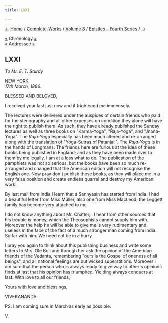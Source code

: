 ```yaml
---
title: LXXI

---
```

<div>

[←](070_blessed_and_beloved.htm) [Home](../../../index.htm) /
[Complete-Works](../../complete_works.htm) / [Volume
8](../volume_8_contents.htm) / [Epistles – Fourth
Series](epistles_fourth_series_contents.htm) / [→](072_sister.htm)

  

[«](../../volume_9/letters_fifth_series/087_friend.htm) Chronology
[»](072_sister.htm)  
[«](070_blessed_and_beloved.htm) Addressee [»](074_sturdy.htm)

## LXXI

*To Mr. E. T. Sturdy*

NEW YORK,  
*17th March, 1896*.

BLESSED AND BELOVED,

I received your last just now and it frightened me immensely.

The lectures were delivered under the auspices of certain friends who
paid for the stenography and all other expenses on condition they alone
will have the right to publish them. As such, they have already
published the Sunday lectures as well as three books on "Karma-Yoga",
"Raja-Yoga", and "Jnana-Yoga". The *Raja-Yoga* especially has been much
altered and re-arranged along with the translation of "Yoga-Sutras of
Patanjali". The *Raja-Yoga* is in the hands of Longmans. The friends
here are furious at the idea of these books being published in England;
and as they have been made over to them by me legally, I am at a loss
what to do. The publication of the pamphlets was not so serious, but the
books have been so much re-arranged and changed that the American
edition will not recognise the English one. Now pray don't publish these
books, as they will place me in a very false position and create endless
quarrel and destroy my American work.

By last mail from India I learn that a Sannyasin has started from India.
I had a beautiful letter from Miss Müller, also one from Miss MacLeod;
the Leggett family has become very attached to me.

I do not know anything about Mr. Chatterji. I hear from other sources
that his trouble is money, which the Theosophists cannot supply him
with. Moreover the help he will be able to give me is very rudimentary
and useless in the face of the fact of a much stronger man coming from
India. So far with him. We need not be in a hurry.

I pray you again to think about this publishing business and write some
letters to Mrs. Ole Bull and through her ask the opinion of the American
friends of the Vedanta, remembering "ours is the Gospel of oneness of
all beings", and all national feelings are but wicked superstitions.
Moreover I am sure that the person who is always ready to give way to
other's opinions finds at last that his opinion has triumphed. Yielding
always conquers at last. With love to all our friends, 

Yours with love and blessings,

VIVEKANANDA.

  
PS. I am coming sure in March as early as possible. 

V.

</div>
